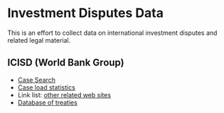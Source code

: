 # Investment Disputes Data

This is an effort to collect data on international investment disputes
and related legal material. 

## ICISD (World Bank Group)

* [Case
  Search](https://icsid.worldbank.org/apps/ICSIDWEB/cases/Pages/AdvancedSearch.aspx)
* [Case load
  statistics](https://icsid.worldbank.org/apps/ICSIDWEB/resources/Pages/ICSID-Caseload-Statistics.aspx)
* Link list: [other related web
  sites](https://icsid.worldbank.org/apps/ICSIDWEB/resources/Pages/Other-Related-Websites.aspx)
* [Database of
  treaties](https://icsid.worldbank.org/apps/ICSIDWEB/resources/Pages/Bilateral-Investment-Treaties-Database.aspx)
